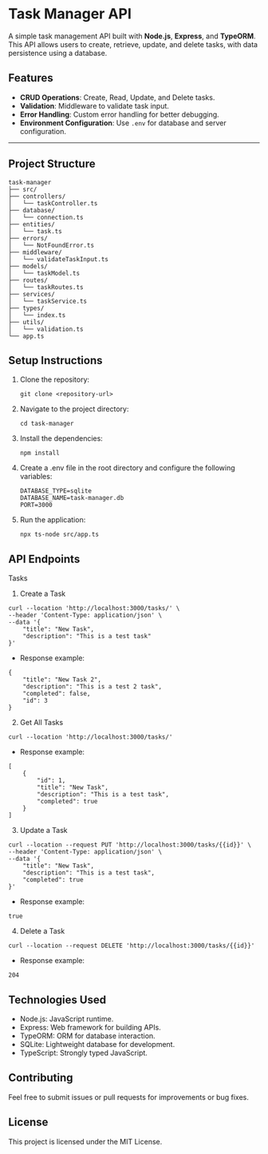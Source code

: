 # Task Manager API

A simple task management API built with **Node.js**, **Express**, and **TypeORM**. This API allows users to create, retrieve, update, and delete tasks, with data persistence using a database.

## Features

- **CRUD Operations**: Create, Read, Update, and Delete tasks.
- **Validation**: Middleware to validate task input.
- **Error Handling**: Custom error handling for better debugging.
- **Environment Configuration**: Use `.env` for database and server configuration.

---

## Project Structure

```
task-manager
├── src/
├── controllers/
│   └── taskController.ts
├── database/
│   └── connection.ts
├── entities/
│   └── task.ts
├── errors/
│   └── NotFoundError.ts
├── middleware/
│   └── validateTaskInput.ts
├── models/
│   └── taskModel.ts
├── routes/
│   └── taskRoutes.ts
├── services/
│   └── taskService.ts
├── types/
│   └── index.ts
├── utils/
│   └── validation.ts
└── app.ts
```

## Setup Instructions

1. Clone the repository:
   ```
   git clone <repository-url>
   ```

2. Navigate to the project directory:
   ```
   cd task-manager
   ```

3. Install the dependencies:
   ```
   npm install
   ```

4. Create a .env file in the root directory and configure the following variables:
   ```
   DATABASE_TYPE=sqlite
   DATABASE_NAME=task-manager.db
   PORT=3000   
   ```

5. Run the application:
   ```
   npx ts-node src/app.ts
   ```

## API Endpoints

Tasks

1. Create a Task
```
curl --location 'http://localhost:3000/tasks/' \
--header 'Content-Type: application/json' \
--data '{
    "title": "New Task",
    "description": "This is a test task"
}'
```
* Response example:
```
{
    "title": "New Task 2",
    "description": "This is a test 2 task",
    "completed": false,
    "id": 3
}
```

2. Get All Tasks
```
curl --location 'http://localhost:3000/tasks/'
```
* Response example:
```
[
    {
        "id": 1,
        "title": "New Task",
        "description": "This is a test task",
        "completed": true
    }
]
```

3. Update a Task
```
curl --location --request PUT 'http://localhost:3000/tasks/{{id}}' \
--header 'Content-Type: application/json' \
--data '{
    "title": "New Task",
    "description": "This is a test task",
    "completed": true
}'
```
* Response example:
```
true
```

4. Delete a Task
```
curl --location --request DELETE 'http://localhost:3000/tasks/{{id}}'
```
* Response example:
```
204
```

## Technologies Used
* Node.js: JavaScript runtime.
* Express: Web framework for building APIs.
* TypeORM: ORM for database interaction.
* SQLite: Lightweight database for development.
* TypeScript: Strongly typed JavaScript.

## Contributing

Feel free to submit issues or pull requests for improvements or bug fixes. 

## License

This project is licensed under the MIT License.